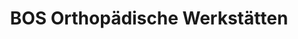 ---
title: "BOS Orthopädische Werkstätten"
url: /erfurt/bos-orthopaedische-werkstaetten/
shop: Sanitätshaus
---